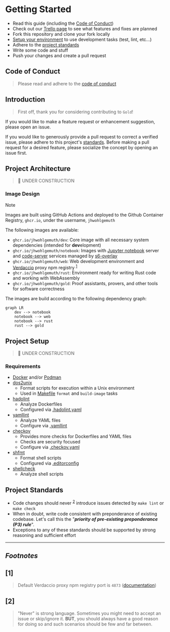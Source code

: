 # Getting Started
- Read this guide (including the [Code of Conduct](CODE_OF_CONDUCT.md))
- Check out our [Trello page](https://trello.com/b/WEMB9CEL/gold) to see what features and fixes are planned
- Fork this repository and clone your fork locally
- [Setup your environment](#project-setup) to use development tasks (test, lint, etc...)
- Adhere to the [project standards](#project-standards)
- Write some code and stuff
- Push your changes and create a pull request

## Code of Conduct
> Please read and adhere to the [code of conduct](CODE_OF_CONDUCT.md)

## Introduction
> First off, thank you for considering contributing to `Gold`!

If you would like to make a feature request or enhancement suggestion, please open an issue.

If you would like to generously provide a pull request to correct a verified issue, please adhere to this project's [standards](#project-standards). Before making a pull request for a desired feature, please socialize the concept by opening an issue first.

## Project Architecture
> 🚧 UNDER CONSTRUCTION

### Image Design
> [!NOTE]
> Images are built using GitHub Actions and deployed to the Github Container Registry, `ghcr.io`, under the username, `jhwohlgemuth`

The following images are available:
- `ghcr.io/jhwohlgemuth/dev`: Core image with all necessary system dependencies (intended for **dev**elopment)
- `ghcr.io/jhwohlgemuth/notebook`: Images with [Jupyter notebook](https://github.com/jupyter/notebook) server and [code-server](https://github.com/coder/code-server) services managed by [s6-overlay](https://github.com/just-containers/s6-overlay)
- `ghcr.io/jhwohlgemuth/web`: Web development environment and [Verdaccio](https://verdaccio.org/) proxy npm registry <sup>[1](#1)</sup>
- `ghcr.io/jhwohlgemuth/rust`: Environment ready for writing Rust code and working with WebAssembly
- `ghcr.io/jhwohlgemuth/gold`: Proof assistants, provers, and other tools for software correctness

The images are build according to the following dependency graph:
```mermaid
graph LR
    dev --> notebook
    notebook --> web
    notebook --> rust
    rust --> gold
```

## Project Setup
> 🚧 UNDER CONSTRUCTION
### Requirements
- [Docker](https://www.docker.com/get-started/) and/or [Podman](https://podman.io/get-started)
- [dos2unix](https://dos2unix.sourceforge.io/#DOS2UNIX)
    - Format scripts for execution within a Unix environment
    - Used in [Makefile](../Makefile) `format` and `build-image` tasks
- [hadolint](https://github.com/hadolint/hadolint)
    - Analyze Dockerfiles
    - Configured via [.hadolint.yaml](../.hadolint.yaml)
- [yamllint](https://github.com/adrienverge/yamllint)
    - Analyze YAML files
    - Configure via [.yamllint](../.yamllint)
- [checkov](https://github.com/bridgecrewio/checkov)
    - Provides more checks for Dockerfiles and YAML files
    - Checks are security focused
    - Configure via [.checkov.yaml](../.checkov.yaml)
- [shfmt](https://github.com/patrickvane/shfmt)
    - Format shell scripts
    - Configured via [.editorconfig](../.editorconfig)
- [shellcheck](https://github.com/koalaman/shellcheck)
    - Analyze shell scripts

## Project Standards
- Code changes should never <sup>[2](#2)</sup> introduce issues detected by `make lint` or `make check`
- When in doubt, write code consistent with preponderance of existing codebase. Let's call this the "***priority of pre-existing preponderance (P3) rule***".
- Exceptions to any of these standards should be supported by strong reasoning and sufficient effort

-------------

## *Footnotes*

## [1]
> Default Verdaccio proxy npm registry port is `4873` ([documentation](https://verdaccio.org/docs/configuration#listen-port))

## [2]
> "Never" is strong language. Sometimes you might need to accept an issue or skip/ignore it. **BUT**, you should always have a good reason for doing so and such scenarios should be few and far between.
